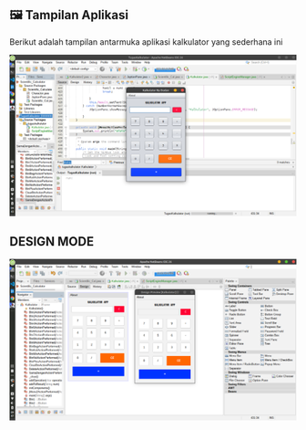 ## 🖼️ Tampilan Aplikasi

Berikut adalah tampilan antarmuka aplikasi kalkulator yang sederhana ini

![Tampilan Aplikasi](Screenshot%20from%202025-06-24%2009-43-49.png)


## DESIGN MODE

![Halaman Design](Screenshot%20from%202025-06-24%2009-47-50.png)

